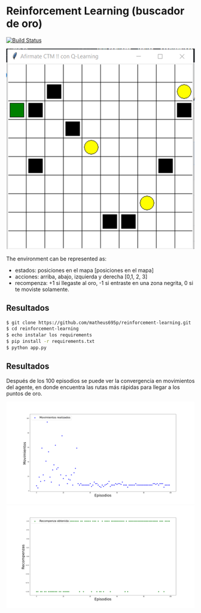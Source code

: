 # Reinforcement Learning (buscador de oro)

[![Build Status](https://travis-ci.org/joemccann/dillinger.svg?branch=master)](https://travis-ci.org/joemccann/dillinger)

![Entorno de entrnamiento](images/busca_mina.png)

The environment can be represented as:
* estados: posiciones en el mapa [posiciones en el mapa]
* acciones: arriba, abajo, izquierda y derecha [0,1, 2, 3]
* recompenza: +1 si llegaste al oro, -1 si entraste en una zona negrita, 0 si te moviste solamente.

## Resultados
```sh
$ git clone https://github.com/matheus695p/reinforcement-learning.git
$ cd reinforcement-learning
$ echo instalar los requirements
$ pip install -r requirements.txt
$ python app.py
```

## Resultados
Después de los 100 episodios se puede ver la convergencia en movimientos del agente, en donde encuentra las rutas más rápidas para llegar a los puntos de oro. 

![Movimientos en función de los episiodios](images/rl_movimientos.png)  
![Recompenzas en función de los episiodios](images/rl_recompenzas.png)  
